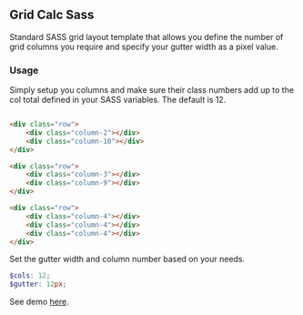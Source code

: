 ## Grid Calc Sass
Standard SASS grid layout template that allows you define the number of grid columns you require and specify your gutter width as a pixel value.

### Usage

Simply setup you columns and make sure their class numbers add up to the col total defined in your SASS variables. The default is 12.

``` html

<div class="row">
    <div class="column-2"></div>
    <div class="column-10"></div>
</div>

<div class="row">
    <div class="column-3"></div>
    <div class="column-9"></div>
</div>

<div class="row">
    <div class="column-4"></div>
    <div class="column-4"></div>
    <div class="column-4"></div>
</div>

```
Set the gutter width and column number based on your needs.

``` scss
$cols: 12;
$gutter: 12px;
```
See demo <a href="https://codepen.io/Rueb/pen/qyeVWZ">here</a>.

